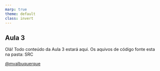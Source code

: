 ```yaml
---
marp: true
theme: default
class: invert
---
```


## Aula 3

Olá! Todo conteúdo da Aula 3 estará aqui.
Os aquivos de código fonte esta na pasta: SRC 

[@mvalbuquerque](http://www.linkedin.com/in/mvalbuquerque)